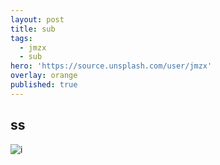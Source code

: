 ```yaml
---
layout: post
title: sub
tags:
  - jmzx
  - sub
hero: 'https://source.unsplash.com/user/jmzx'
overlay: orange
published: true
---
```

## ss

![i](https://xjmzx.github.io/uploads/screenshot_desktop_dark.jpg)
